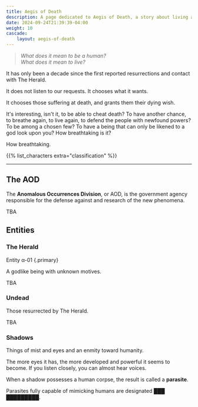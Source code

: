```yaml
---
title: Aegis of Death
description: A page dedicated to Aegis of Death, a story about living and personhood.
date: 2024-09-24T21:39:39-04:00
weight: 10
cascade:
    layout: aegis-of-death
---
```


> *What does it mean to be a human?*<br>
> *What does it mean to live?*

<!--
It was only a decade ago since shadows appeared—things of mist and eyes and enmity
toward humanity. Not long after came the first reported revivals and contact with
The Herald.

To combat and research these new phenomena, the government created the
Anomalous Occurrences Division (AOD). It defended the people 
-->

It has only been a decade since the first reported resurrections and contact with The Herald.

It does not listen to our requests. It chooses what it wants.

It chooses those suffering at death, and grants them their dying wish.

It's interesting, isn't it, to be able to cheat death? To have another chance,
to breathe again, to live again, to defend the people with newfound powers?
To be among a chosen few? To have a being that can only be likened to a god look upon you? 
How breathtaking is it?

How breathtaking.

{{% list_characters extra="classification" %}}

***

## The AOD

The **Anomalous Occurrences Division**, or AOD, is the government agency responsible for the defense
against and research of the new phenomena.

TBA

## Entities

### The Herald

Entity α-01
{.primary}

A godlike being with unknown motives.

TBA

### Undead

Those resurrected by The Herald.

TBA

### Shadows

Things of mist and eyes and an enmity toward humanity.

The more eyes it has, the more developed and powerful it seems to become.
If you listen closely, you can almost hear voices.

When a shadow possesses a human corpse, the result is called a **parasite**.

Parasites fully capable of mimicking humans are designated **███ █████████**.
